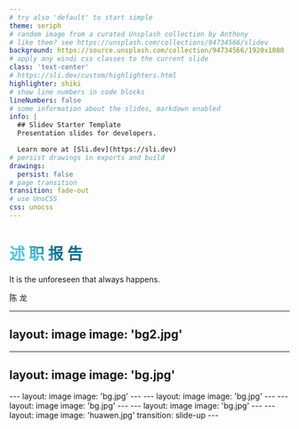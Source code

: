 ```yaml
---
# try also 'default' to start simple
theme: seriph
# random image from a curated Unsplash collection by Anthony
# like them? see https://unsplash.com/collections/94734566/slidev
background: https://source.unsplash.com/collection/94734566/1920x1080
# apply any windi css classes to the current slide
class: 'text-center'
# https://sli.dev/custom/highlighters.html
highlighter: shiki
# show line numbers in code blocks
lineNumbers: false
# some information about the slides, markdown enabled
info: |
  ## Slidev Starter Template
  Presentation slides for developers.

  Learn more at [Sli.dev](https://sli.dev)
# persist drawings in exports and build
drawings:
  persist: false
# page transition
transition: fade-out
# use UnoCSS
css: unocss
---
```


# 述 职 报 告
It is the unforeseen that always happens.

<div class="pt-12">
  <span @click="$slidev.nav.next" class="px-2 py-1 rounded cursor-pointer" hover="bg-white bg-opacity-10">
    陈 龙 <carbon:arrow-right class="inline"/>
  </span>
</div>

<!--
The last comment block of each slide will be treated as slide notes. It will be visible and editable in Presenter Mode along with the slide. [Read more in the docs](https://sli.dev/guide/syntax.html#notes)
-->

---
layout: image
image: 'bg2.jpg'
---
<PageOne />
<!--
You can have `style` tag in markdown to override the style for the current page.
Learn more: https://sli.dev/guide/syntax#embedded-styles
-->

<style>
h1 {
  background-color: #2B90B6;
  background-image: linear-gradient(45deg, #4EC5D4 10%, #146b8c 20%);
  background-size: 100%;
  -webkit-background-clip: text;
  -moz-background-clip: text;
  -webkit-text-fill-color: transparent;
  -moz-text-fill-color: transparent;
}
</style>
---
layout: image
image: 'bg.jpg'
---
<PageTwo />
---
layout: image
image: 'bg.jpg'
---
<PageThree />
---
layout: image
image: 'bg.jpg'
---
<PageFour />
---
layout: image
image: 'bg.jpg'
---
<PageFive />
---
layout: image
image: 'bg.jpg'
---
<PageSix />
---
layout: image
image: 'huawen.jpg'
transition: slide-up
---
<Page title="存在的问题">
<template #default>
<div class="slot">
<div style="text-indent: 2em; text-decoration: underline" v-click="1">
由于将一部分代码转移到了业务中台，所以配置表单占了较大的工作量，另外由于同时存在多个不同的项目和多个不同的服务器环境，出现了代码与表单配置与服务器环境的多对多对多的情况，大大增加了开发难度，同时大大降低了开发效率。
</div>
</div>
</template>
</Page>
